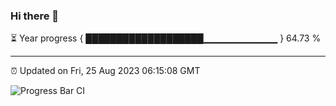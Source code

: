 ### Hi there 👋

⏳ Year progress { ███████████████████▁▁▁▁▁▁▁▁▁▁▁ } 64.73 %

---

⏰ Updated on Fri, 25 Aug 2023 06:15:08 GMT

![Progress Bar CI](https://github.com/liununu/liununu/workflows/Progress%20Bar%20CI/badge.svg)
